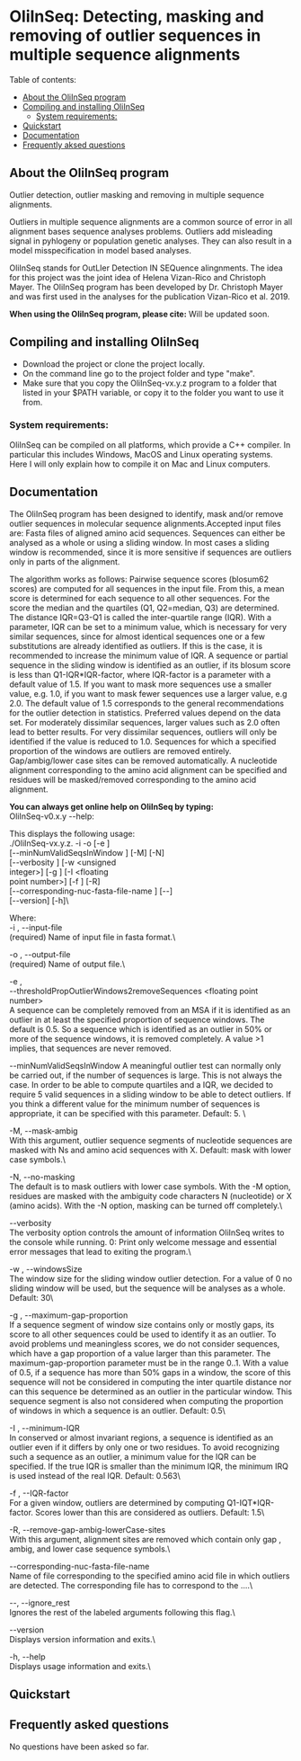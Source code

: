 # OliInSeq: Detecting, masking and removing of outlier sequences in multiple sequence alignments

Table of contents:

- [About the OliInSeq program](#about-the-OliInSeq-package)
- [Compiling and installing OliInSeq](#compiling-and-installing)
  * [System requirements:](#system-requirements)
- [Quickstart](#quickstart)
- [Documentation](#documentation)
- [Frequently aksed questions](#Frequently-aksed-questions)

## About the OliInSeq program <a id="about-the-OliInSeq-package"></a>
Outlier detection, outlier masking and removing in multiple sequence alignments.

Outliers in multiple sequence alignments are a common source of error in all alignment bases sequence analyses problems.
Outliers add misleading signal in pyhlogeny or population genetic analyses. They can also result in a model misspecification in model based analyses.

OliInSeq stands for OutLIer Detection IN SEQuence alingnments. The idea for this project was the joint idea of Helena Vizan-Rico and Christoph Mayer. The OliInSeq program has been developed by Dr. Christoph Mayer and was first used in the analyses for the publication Vizan-Rico et al. 2019.

**When using the OliInSeq program, please cite:**
Will be updated soon.



## Compiling and installing OliInSeq <a id="compiling-and-installing"></a>
- Download the project or clone the project locally.
- On the command line go to the project folder and type "make".
- Make sure that you copy the OliInSeq-vx.y.z program to a folder that listed in your $PATH variable, or copy it to the folder you want to use it from.

### System requirements:  <a id="system-requirements"></a>
OliInSeq can be compiled on all platforms, which provide a C++ compiler.
In particular this includes Windows, MacOS and Linux operating systems.
Here I will only explain how to compile it on Mac and Linux computers.

## Documentation <a id="documentation"></a>
The OliInSeq program has been designed to identify, mask and/or remove
   outlier sequences in molecular sequence alignments.Accepted input files
   are: Fasta files of aligned amino acid sequences. Sequences can either
   be analysed as a whole or using a sliding window. In most cases a
   sliding window is recommended, since it is more sensitive if sequences
   are outliers only in parts of the alignment.  

   The algorithm works as follows: Pairwise sequence scores (blosum62
   scores) are computed for all sequences in the input file. From this, a
   mean score is determined for each sequence to all other sequences. For
   the score the median and the quartiles (Q1, Q2=median, Q3) are
   determined. The distance IQR=Q3-Q1 is called the inter-quartile range
   (IQR). With a parameter, IQR can be set to a minimum value, which is
   necessary for very similar sequences, since for almost identical
   sequences one or a few substitutions are already identified as outliers.
   If this is the case, it is recommended to increase the minimum value of
   IQR. A sequence or partial sequence in the sliding window is identified
   as an outlier, if its blosum score is less than Q1-IQR*IQR-factor, where
   IQR-factor is a parameter with a default value of 1.5. If you want to
   mask more sequences use a smaller value, e.g. 1.0, if you want to mask
   fewer sequences use a larger value, e.g 2.0. The default value of 1.5
   corresponds to the general recommendations for the outlier detection in
   statistics. Preferred values depend on the data set. For moderately
   dissimilar sequences, larger values such as 2.0 often lead to better
   results. For very dissimilar sequences, outliers will only be identified
   if the value is reduced to 1.0. Sequences for which a specified
   proportion of the windows are outliers are removed entirely.
   Gap/ambig/lower case sites can be removed automatically. A nucleotide
   alignment corresponding to the amino acid alignment can be specified and
   residues will be masked/removed corresponding to the amino acid
   alignment.

**You can always get online help on OliInSeq by typing:**\
OliInSeq-v0.x.y --help:  

This displays the following usage:  
 ./OliInSeq-vx.y.z. 
                      -i <string> -o <string> [-e <floating point number>]\
                      [--minNumValidSeqsInWindow <integer>] [-M] [-N]\
                      [--verbosity <unsigned integer>] [-w <unsigned\
                      integer>] [-g <floating point number>] [-I <floating\
                      point number>] [-f <floating point number>] [-R]\
                      [--corresponding-nuc-fasta-file-name <string>] [--]\
                      [--version] [-h]\

Where: \
   -i <string>,  --input-file <string>\
     (required)  Name of input file in fasta format.\

   -o <string>,  --output-file <string>\
     (required)  Name of output file.\

   -e <floating point number>,\
      --thresholdPropOutlierWindows2removeSequences <floating point\
      number>\
     A sequence can be completely removed from an MSA if it is identified
     as an outlier in at least the specified proportion of sequence
     windows. The default is 0.5. So a sequence which is identified as an
     outlier in 50% or more of the sequence windows, it is removed
     completely. A value >1 implies, that sequences are never removed. 

   --minNumValidSeqsInWindow <integer>
     A meaningful outlier test can normally only be carried out, if the
     number of sequences is large. This is not always the case. In order to
     be able to compute quartiles and a IQR, we decided to require 5 valid
     sequences in a sliding window to be able to detect outliers. If you
     think a different value for the minimum number of sequences is
     appropriate, it can be specified with this parameter. Default: 5. \

   -M,  --mask-ambig\
     With this argument, outlier sequence segments of nucleotide sequences
     are masked with Ns and amino acid sequences with X. Default: mask with
     lower case symbols.\

   -N,  --no-masking\
     The default is to mask outliers with lower case symbols. With the -M
     option, residues are masked with the ambiguity code characters N
     (nucleotide) or X (amino acids). With the -N option, masking can be
     turned off completely.\

   --verbosity <unsigned integer>\
     The verbosity option controls the amount of information OliInSeq
     writes to the console while running. 0: Print only welcome message and
     essential error messages that lead to exiting the program.\

   -w <unsigned integer>,  --windowsSize <unsigned integer>\
     The window size for the sliding window outlier detection. For a value
     of 0 no sliding window will be used, but the sequence will be analyses
     as a whole. Default: 30\

   -g <floating point number>,  --maximum-gap-proportion <floating point number>\
     If a sequence segment of window size contains only or mostly gaps, its
     score to all other sequences could be used to identify it as an
     outlier. To avoid problems und meaningless scores, we do not consider
     sequences, which have a gap proportion of a value larger than this
     parameter. The maximum-gap-proportion parameter must be in the range
     0..1. With a value of 0.5, if a sequence has more than 50% gaps in a
     window, the score of this sequence will not be considered in computing
     the inter quartile distance nor can this sequence be determined as an
     outlier in the particular window. This sequence segment is also not
     considered when computing the proportion of windows in which a
     sequence is an outlier. Default: 0.5\

   -I <floating point number>,  --minimum-IQR <floating point number>\
     In conserved or almost invariant regions, a sequence is identified as
     an outlier even if it differs by only one or two residues. To avoid
     recognizing such a sequence as an outlier, a minimum value for the IQR
     can be specified. If the true IQR is smaller than the minimum IQR, the
     minimum IRQ is used instead of the real IQR. Default: 0.563\

   -f <floating point number>,  --IQR-factor <floating point number>\
     For a given window, outliers are determined by computing
     Q1-IQT*IQR-factor. Scores lower than this are considered as outliers.
     Default: 1.5\

   -R,  --remove-gap-ambig-lowerCase-sites\
     With this argument, alignment sites are removed which contain only gap
     , ambig, and lower case sequence symbols.\

   --corresponding-nuc-fasta-file-name <string>\
     Name of file corresponding to the specified amino acid file in which
     outliers are detected. The corresponding file has to correspond to the
     ....\

   --,  --ignore_rest\
     Ignores the rest of the labeled arguments following this flag.\

   --version\
     Displays version information and exits.\

   -h,  --help\
     Displays usage information and exits.\


## Quickstart <a id="quickstart"></a>



## Frequently asked questions <a id="Frequently-aksed-questions"></a>
No questions have been asked so far.
